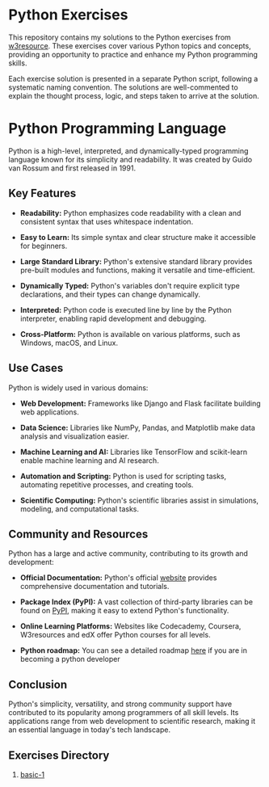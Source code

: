 # Python Exercises

This repository contains my solutions to the Python exercises from [w3resource](https://www.w3resource.com/python-exercises/). These exercises cover various Python topics and concepts, providing an opportunity to practice and enhance my Python programming skills.

Each exercise solution is presented in a separate Python script, following a systematic naming convention. The solutions are well-commented to explain the thought process, logic, and steps taken to arrive at the solution.

# Python Programming Language

Python is a high-level, interpreted, and dynamically-typed programming language known for its simplicity and readability. It was created by Guido van Rossum and first released in 1991.

## Key Features

- **Readability:** Python emphasizes code readability with a clean and consistent syntax that uses whitespace indentation.

- **Easy to Learn:** Its simple syntax and clear structure make it accessible for beginners.

- **Large Standard Library:** Python's extensive standard library provides pre-built modules and functions, making it versatile and time-efficient.

- **Dynamically Typed:** Python's variables don't require explicit type declarations, and their types can change dynamically.

- **Interpreted:** Python code is executed line by line by the Python interpreter, enabling rapid development and debugging.

- **Cross-Platform:** Python is available on various platforms, such as Windows, macOS, and Linux.

## Use Cases

Python is widely used in various domains:

- **Web Development:** Frameworks like Django and Flask facilitate building web applications.

- **Data Science:** Libraries like NumPy, Pandas, and Matplotlib make data analysis and visualization easier.

- **Machine Learning and AI:** Libraries like TensorFlow and scikit-learn enable machine learning and AI research.

- **Automation and Scripting:** Python is used for scripting tasks, automating repetitive processes, and creating tools.

- **Scientific Computing:** Python's scientific libraries assist in simulations, modeling, and computational tasks.

## Community and Resources

Python has a large and active community, contributing to its growth and development:

- **Official Documentation:** Python's official [website](https://www.python.org/) provides comprehensive documentation and tutorials.

- **Package Index (PyPI):** A vast collection of third-party libraries can be found on [PyPI](https://pypi.org/), making it easy to extend Python's functionality.

- **Online Learning Platforms:** Websites like Codecademy, Coursera, W3resources and edX offer Python courses for all levels.

- **Python roadmap:** You can see a detailed roadmap [here](https://roadmap.sh/python) if you are in becoming a python developer

## Conclusion

Python's simplicity, versatility, and strong community support have contributed to its popularity among programmers of all skill levels. Its applications range from web development to scientific research, making it an essential language in today's tech landscape.


## Exercises Directory
1. [basic-1](https://github.com/B-Akapo/exercises/tree/main/python-basic-1)
